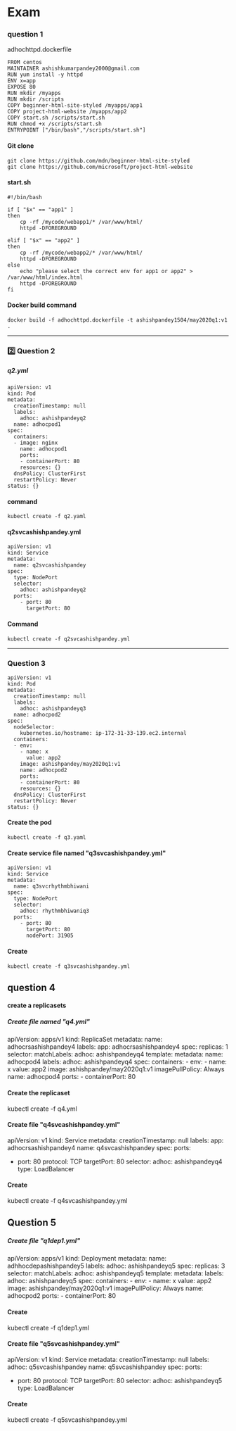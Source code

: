 # Exam

### question 1
adhochttpd.dockerfile
```shell
FROM centos
MAINTAINER ashishkumarpandey2000@gmail.com
RUN yum install -y httpd
ENV x=app
EXPOSE 80
RUN mkdir /myapps
RUN mkdir /scripts
COPY beginner-html-site-styled /myapps/app1
COPY project-html-website /myapps/app2
COPY start.sh /scripts/start.sh
RUN chmod +x /scripts/start.sh
ENTRYPOINT ["/bin/bash","/scripts/start.sh"]
```

#### Git clone
```
git clone https://github.com/mdn/beginner-html-site-styled
git clone https://github.com/microsoft/project-html-website
```

#### start.sh
```shell
#!/bin/bash

if [ "$x" == "app1" ]
then
	cp -rf /mycode/webapp1/* /var/www/html/
	httpd -DFOREGROUND

elif [ "$x" == "app2" ]
then
	cp -rf /mycode/webapp2/* /var/www/html/
	httpd -DFOREGROUND
else
	echo "please select the correct env for app1 or app2" > /var/www/html/index.html
	httpd -DFOREGROUND
fi
```
#### Docker build command
```shell
docker build -f adhochttpd.dockerfile -t ashishpandey1504/may2020q1:v1 .
```
---------

### :two: Question 2

##### q2.yml
```
apiVersion: v1
kind: Pod
metadata:
  creationTimestamp: null
  labels:
    adhoc: ashishpandeyq2
  name: adhocpod1
spec:
  containers:
  - image: nginx
    name: adhocpod1
    ports:
    - containerPort: 80
    resources: {}
  dnsPolicy: ClusterFirst
  restartPolicy: Never
status: {}
```
#### command
```shell
kubectl create -f q2.yaml
```

#### q2svcashishpandey.yml
```shell
apiVersion: v1
kind: Service
metadata:
  name: q2svcashishpandey
spec:
  type: NodePort
  selector:
    adhoc: ashishpandeyq2
  ports:
    - port: 80
      targetPort: 80
```
#### Command
```shell
kubectl create -f q2svcashishpandey.yml
```
--------
### Question 3
```
apiVersion: v1
kind: Pod
metadata:
  creationTimestamp: null
  labels:
    adhoc: ashishpandeyq3
  name: adhocpod2
spec:
  nodeSelector:
    kubernetes.io/hostname: ip-172-31-33-139.ec2.internal
  containers:
  - env:
    - name: x
      value: app2
    image: ashishpandey/may2020q1:v1
    name: adhocpod2
    ports:
    - containerPort: 80
    resources: {}
  dnsPolicy: ClusterFirst
  restartPolicy: Never
status: {}
```
#### Create the pod
```
kubectl create -f q3.yaml
```

#### Create service file named "q3svcashishpandey.yml"
```
apiVersion: v1
kind: Service
metadata:
  name: q3svcrhythmbhiwani
spec:
  type: NodePort
  selector:
    adhoc: rhythmbhiwaniq3
  ports:
    - port: 80
      targetPort: 80
      nodePort: 31905
```
#### Create
```
kubectl create -f q3svcashishpandey.yml
```


## question 4
#### create a replicasets
##### Create file named "q4.yml"
apiVersion: apps/v1
kind: ReplicaSet
metadata:
  name: adhocrsashishpandey4
  labels:
    app: adhocrsashishpandey4
spec:
  replicas: 1
  selector:
    matchLabels:
      adhoc: ashishpandeyq4 
  template:
    metadata:
      name: adhocpod4
      labels:
        adhoc: ashishpandeyq4
    spec:
      containers:
      - env:
        - name: x
          value: app2
        image: ashishpandey/may2020q1:v1
        imagePullPolicy: Always
        name: adhocpod4
        ports:
        - containerPort: 80
	
#### Create the replicaset
kubectl create -f q4.yml

#### Create file "q4svcashishpandey.yml"
apiVersion: v1
kind: Service
metadata:
  creationTimestamp: null
  labels:
    app: adhocrsashishpandey4
  name: q4svcashishpandey
spec:
  ports:
  - port: 80
    protocol: TCP
    targetPort: 80
  selector:
    adhoc: ashishpandeyq4
  type: LoadBalancer
  
#### Create
kubectl create -f q4svcashishpandey.yml

## Question 5
##### Create file "q1dep1.yml"

apiVersion: apps/v1
kind: Deployment
metadata:
  name: adhhocdepashishpandey5
  labels:
    adhoc: ashishpandeyq5
spec:
  replicas: 3
  selector:
    matchLabels:
      adhoc: ashishpandeyq5
  template:
    metadata:
      labels:
        adhoc: ashishpandeyq5
    spec:
       containers:
        - env:
          - name: x
            value: app2
          image: ashishpandey/may2020q1:v1
          imagePullPolicy: Always
          name: adhocpod2
          ports:
          - containerPort: 80
	  
#### Create
kubectl create -f q1dep1.yml

#### Create file "q5svcashishpandey.yml"
apiVersion: v1
kind: Service
metadata:
  creationTimestamp: null
  labels:
    adhoc: q5svcashishpandey
  name: q5svcashishpandey
spec:
  ports:
  - port: 80
    protocol: TCP
    targetPort: 80
  selector:
    adhoc: ashishpandeyq5
  type: LoadBalancer
  
#### Create
kubectl create -f q5svcashishpandey.yml
